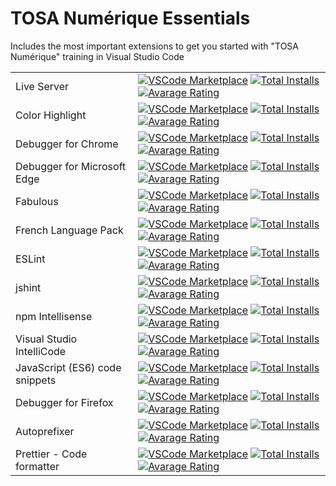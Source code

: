 # TOSA Numérique Essentials

Includes the most important extensions to get you started with "TOSA Numérique" training in Visual Studio Code

|              |         |
|--------------|---------|
| Live Server | [![VSCode Marketplace](https://img.shields.io/vscode-marketplace/v/ritwickdey.LiveServer.svg?style=flat-square&label=vscode%20marketplace)](https://marketplace.visualstudio.com/items?itemName=ritwickdey.LiveServer) [![Total Installs](https://img.shields.io/vscode-marketplace/d/ritwickdey.LiveServer.svg?style=flat-square)](https://marketplace.visualstudio.com/items?itemName=ritwickdey.LiveServer) [![Avarage Rating](https://img.shields.io/vscode-marketplace/r/ritwickdey.LiveServer.svg?style=flat-square)](https://marketplace.visualstudio.com/items?itemName=ritwickdey.LiveServer) |
| Color Highlight | [![VSCode Marketplace](https://img.shields.io/vscode-marketplace/v/naumovs.color-highlight.svg?style=flat-square&label=vscode%20marketplace)](https://marketplace.visualstudio.com/items?itemName=naumovs.color-highlight) [![Total Installs](https://img.shields.io/vscode-marketplace/d/naumovs.color-highlight.svg?style=flat-square)](https://marketplace.visualstudio.com/items?itemName=naumovs.color-highlight) [![Avarage Rating](https://img.shields.io/vscode-marketplace/r/naumovs.color-highlight.svg?style=flat-square)](https://marketplace.visualstudio.com/items?itemName=naumovs.color-highlight) |
| Debugger for Chrome | [![VSCode Marketplace](https://img.shields.io/vscode-marketplace/v/msjsdiag.debugger-for-chrome.svg?style=flat-square&label=vscode%20marketplace)](https://marketplace.visualstudio.com/items?itemName=msjsdiag.debugger-for-chrome) [![Total Installs](https://img.shields.io/vscode-marketplace/d/msjsdiag.debugger-for-chrome.svg?style=flat-square)](https://marketplace.visualstudio.com/items?itemName=msjsdiag.debugger-for-chrome) [![Avarage Rating](https://img.shields.io/vscode-marketplace/r/msjsdiag.debugger-for-chrome.svg?style=flat-square)](https://marketplace.visualstudio.com/items?itemName=msjsdiag.debugger-for-chrome) |
| Debugger for Microsoft Edge | [![VSCode Marketplace](https://img.shields.io/vscode-marketplace/v/msjsdiag.debugger-for-edge.svg?style=flat-square&label=vscode%20marketplace)](https://marketplace.visualstudio.com/items?itemName=msjsdiag.debugger-for-edge) [![Total Installs](https://img.shields.io/vscode-marketplace/d/msjsdiag.debugger-for-edge.svg?style=flat-square)](https://marketplace.visualstudio.com/items?itemName=msjsdiag.debugger-for-edge) [![Avarage Rating](https://img.shields.io/vscode-marketplace/r/msjsdiag.debugger-for-edge.svg?style=flat-square)](https://marketplace.visualstudio.com/items?itemName=msjsdiag.debugger-for-edge) |
| Fabulous | [![VSCode Marketplace](https://img.shields.io/vscode-marketplace/v/Raathigeshan.fabulous.svg?style=flat-square&label=vscode%20marketplace)](https://marketplace.visualstudio.com/items?itemName=Raathigeshan.fabulous) [![Total Installs](https://img.shields.io/vscode-marketplace/d/Raathigeshan.fabulous.svg?style=flat-square)](https://marketplace.visualstudio.com/items?itemName=Raathigeshan.fabulous) [![Avarage Rating](https://img.shields.io/vscode-marketplace/r/Raathigeshan.fabulous.svg?style=flat-square)](https://marketplace.visualstudio.com/items?itemName=Raathigeshan.fabulous) |
| French Language Pack | [![VSCode Marketplace](https://img.shields.io/vscode-marketplace/v/MS-CEINTL.vscode-language-pack-fr.svg?style=flat-square&label=vscode%20marketplace)](https://marketplace.visualstudio.com/items?itemName=MS-CEINTL.vscode-language-pack-fr) [![Total Installs](https://img.shields.io/vscode-marketplace/d/MS-CEINTL.vscode-language-pack-fr.svg?style=flat-square)](https://marketplace.visualstudio.com/items?itemName=MS-CEINTL.vscode-language-pack-fr) [![Avarage Rating](https://img.shields.io/vscode-marketplace/r/MS-CEINTL.vscode-language-pack-fr.svg?style=flat-square)](https://marketplace.visualstudio.com/items?itemName=MS-CEINTL.vscode-language-pack-fr) |
| ESLint | [![VSCode Marketplace](https://img.shields.io/vscode-marketplace/v/dbaeumer.vscode-eslint.svg?style=flat-square&label=vscode%20marketplace)](https://marketplace.visualstudio.com/items?itemName=dbaeumer.vscode-eslint) [![Total Installs](https://img.shields.io/vscode-marketplace/d/dbaeumer.vscode-eslint.svg?style=flat-square)](https://marketplace.visualstudio.com/items?itemName=dbaeumer.vscode-eslint) [![Avarage Rating](https://img.shields.io/vscode-marketplace/r/dbaeumer.vscode-eslint.svg?style=flat-square)](https://marketplace.visualstudio.com/items?itemName=dbaeumer.vscode-eslint) |
| jshint | [![VSCode Marketplace](https://img.shields.io/vscode-marketplace/v/dbaeumer.jshint.svg?style=flat-square&label=vscode%20marketplace)](https://marketplace.visualstudio.com/items?itemName=dbaeumer.jshint) [![Total Installs](https://img.shields.io/vscode-marketplace/d/dbaeumer.jshint.svg?style=flat-square)](https://marketplace.visualstudio.com/items?itemName=dbaeumer.jshint) [![Avarage Rating](https://img.shields.io/vscode-marketplace/r/dbaeumer.jshint.svg?style=flat-square)](https://marketplace.visualstudio.com/items?itemName=dbaeumer.jshint) |
| npm Intellisense | [![VSCode Marketplace](https://img.shields.io/vscode-marketplace/v/christian-kohler.npm-intellisense.svg?style=flat-square&label=vscode%20marketplace)](https://marketplace.visualstudio.com/items?itemName=christian-kohler.npm-intellisense) [![Total Installs](https://img.shields.io/vscode-marketplace/d/christian-kohler.npm-intellisense.svg?style=flat-square)](https://marketplace.visualstudio.com/items?itemName=christian-kohler.npm-intellisense) [![Avarage Rating](https://img.shields.io/vscode-marketplace/r/christian-kohler.npm-intellisense.svg?style=flat-square)](https://marketplace.visualstudio.com/items?itemName=christian-kohler.npm-intellisense) |
| Visual Studio IntelliCode | [![VSCode Marketplace](https://img.shields.io/vscode-marketplace/v/VisualStudioExptTeam.vscodeintellicode.svg?style=flat-square&label=vscode%20marketplace)](https://marketplace.visualstudio.com/items?itemName=VisualStudioExptTeam.vscodeintellicode) [![Total Installs](https://img.shields.io/vscode-marketplace/d/VisualStudioExptTeam.vscodeintellicode.svg?style=flat-square)](https://marketplace.visualstudio.com/items?itemName=VisualStudioExptTeam.vscodeintellicode) [![Avarage Rating](https://img.shields.io/vscode-marketplace/r/VisualStudioExptTeam.vscodeintellicode.svg?style=flat-square)](https://marketplace.visualstudio.com/items?itemName=VisualStudioExptTeam.vscodeintellicode) |
| JavaScript (ES6) code snippets | [![VSCode Marketplace](https://img.shields.io/vscode-marketplace/v/xabikos.JavaScriptSnippets.svg?style=flat-square&label=vscode%20marketplace)](https://marketplace.visualstudio.com/items?itemName=xabikos.JavaScriptSnippets) [![Total Installs](https://img.shields.io/vscode-marketplace/d/xabikos.JavaScriptSnippets.svg?style=flat-square)](https://marketplace.visualstudio.com/items?itemName=xabikos.JavaScriptSnippets) [![Avarage Rating](https://img.shields.io/vscode-marketplace/r/xabikos.JavaScriptSnippets.svg?style=flat-square)](https://marketplace.visualstudio.com/items?itemName=xabikos.JavaScriptSnippets) |
| Debugger for Firefox | [![VSCode Marketplace](https://img.shields.io/vscode-marketplace/v/firefox-devtools.vscode-firefox-debug.svg?style=flat-square&label=vscode%20marketplace)](https://marketplace.visualstudio.com/items?itemName=firefox-devtools.vscode-firefox-debug) [![Total Installs](https://img.shields.io/vscode-marketplace/d/firefox-devtools.vscode-firefox-debug.svg?style=flat-square)](https://marketplace.visualstudio.com/items?itemName=firefox-devtools.vscode-firefox-debug) [![Avarage Rating](https://img.shields.io/vscode-marketplace/r/firefox-devtools.vscode-firefox-debug.svg?style=flat-square)](https://marketplace.visualstudio.com/items?itemName=firefox-devtools.vscode-firefox-debug) |
| Autoprefixer | [![VSCode Marketplace](https://img.shields.io/vscode-marketplace/v/mrmlnc.vscode-autoprefixer.svg?style=flat-square&label=vscode%20marketplace)](https://marketplace.visualstudio.com/items?itemName=mrmlnc.vscode-autoprefixer) [![Total Installs](https://img.shields.io/vscode-marketplace/d/mrmlnc.vscode-autoprefixer.svg?style=flat-square)](https://marketplace.visualstudio.com/items?itemName=mrmlnc.vscode-autoprefixer) [![Avarage Rating](https://img.shields.io/vscode-marketplace/r/mrmlnc.vscode-autoprefixer.svg?style=flat-square)](https://marketplace.visualstudio.com/items?itemName=mrmlnc.vscode-autoprefixer) |
| Prettier - Code formatter | [![VSCode Marketplace](https://img.shields.io/vscode-marketplace/v/esbenp.prettier-vscode.svg?style=flat-square&label=vscode%20marketplace)](https://marketplace.visualstudio.com/items?itemName=esbenp.prettier-vscode) [![Total Installs](https://img.shields.io/vscode-marketplace/d/esbenp.prettier-vscode.svg?style=flat-square)](https://marketplace.visualstudio.com/items?itemName=esbenp.prettier-vscode) [![Avarage Rating](https://img.shields.io/vscode-marketplace/r/esbenp.prettier-vscode.svg?style=flat-square)](https://marketplace.visualstudio.com/items?itemName=esbenp.prettier-vscode) |